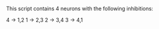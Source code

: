 This script contains 4 neurons with the following inhibitions: 

4 -> 1,2
1 -> 2,3
2 -> 3,4
3 -> 4,1
